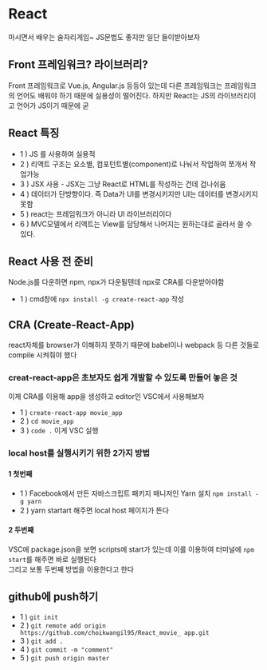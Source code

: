 # React
마시면서 배우는 술자리게임~ JS문법도 좋지만 일단 들이받아보자

## Front 프레임워크? 라이브러리?
Front 프레임워크로 Vue.js, Angular.js 등등이 있는데 다른 프레임워크는 프레임워크의 언어도 배워야 하기 때문에 실용성이 떨어진다. 하지만 React는 JS의 라이브러리이고 언어가 JS이기 때문에 굳

## React 특징
- 1 ) JS 를 사용하여 실용적
- 2 ) 리액트 구조는 요소별, 컴포턴트별(component)로 나눠서 작업하여 쪼개서 작업가능
- 3 ) JSX 사용 - JSX는 그냥 React로 HTML를 작성하는 건데 겁나쉬움
- 4 ) 데이터가 단방향이다. 즉 Data가 UI를 변경시키지만 UI는 데이터를 변경시키지 못함
- 5 ) react는 프레임워크가 아니라 UI 라이브러리이다
- 6 ) MVC모델에서 리엑트는 View를 담당해서 나머지는 원하는대로 골라서 쓸 수 있다.

## React 사용 전 준비
Node.js를 다운하면 npm, npx가 다운될텐데 npx로 CRA를 다운받아야함
- 1 ) cmd창에 `npx install -g create-react-app` 작성
## CRA (Create-React-App)
react자체를 browser가 이해하지 못하기 때문에 babel이나 webpack 등 다른 것들로 compile 시켜줘야 했다<br/>
### creat-react-app은 초보자도 쉽게 개발할 수 있도록 만들어 놓은 것<br/>
이제 CRA를 이용해 app을 생성하고 editor인 VSC에서 사용해보자
- 1 ) `create-react-app movie_app`
- 2 ) `cd movie_app`
- 3 ) `code .` 이게 VSC 실행
### local host를 실행시키기 위한 2가지 방법
#### 1 첫번째
- 1 ) Facebook에서 만든 자바스크립트 패키지 매니저인 Yarn 설치 `npm install -g yarn`
- 2 ) yarn startart 해주면 local host 페이지가 뜬다
#### 2 두번째
VSC에 package.json을 보면 scripts에 start가 있는데 이를 이용하여
터미널에 `npm start`를 해주면 바로 실행된다<br/>
그리고 보통 두번째 방법을 이용한다고 한다

## github에 push하기
- 1 ) `git init`
- 2 ) `git remote add origin https://github.com/choikwangil95/React_movie_
app.git`
- 3 ) `git add .`
- 4 ) `git commit -m "comment"`
- 5 ) `git push origin master`
